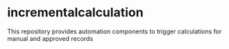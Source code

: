 # incrementalcalculation
This repository provides automation components to trigger calculations for manual and approved records
